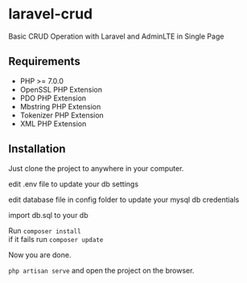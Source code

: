 # laravel-crud
Basic CRUD Operation with Laravel and AdminLTE in Single Page



## Requirements 

- PHP >= 7.0.0
- OpenSSL PHP Extension
- PDO PHP Extension
- Mbstring PHP Extension
- Tokenizer PHP Extension
- XML PHP Extension

## Installation

Just clone the project to anywhere in your computer. 

edit .env file to update your db settings

edit database file in config folder to update your mysql db credentials

import db.sql to your db

Run ` composer install `  <br>
if it fails run ` composer update `

Now you are done. 
<br>

` php artisan serve ` and open the project on the browser. 



